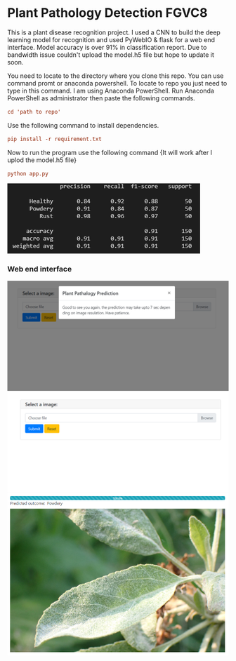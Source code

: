 # Plant Pathology Detection FGVC8

This is a plant disease recognition project. I used a CNN to build the deep learning model for recognition and used PyWebIO & flask for a web end interface. Model accuracy is over 91% in classification report. Due to bandwidth issue couldn't upload the model.h5 file but hope to update it soon.

You need to locate to the directory where you clone this repo. You can use command promt
or anaconda powershell. To locate to repo you just need to type in this command. I am using Anaconda PowerShell. Run Anaconda PowerShell as administrator then paste the following commands.

```ini
cd 'path to repo'
```

Use the following command to install dependencies. 
 
 ```ini
pip install -r requirement.txt
```

Now to run the program use the following command {It will work after I uplod the model.h5 file}

```ini
python app.py
```

![](./snippets/4.PNG)

### Web end interface 

![](./snippets/1.PNG)
![](./snippets/2.PNG)
![](./snippets/3.PNG)